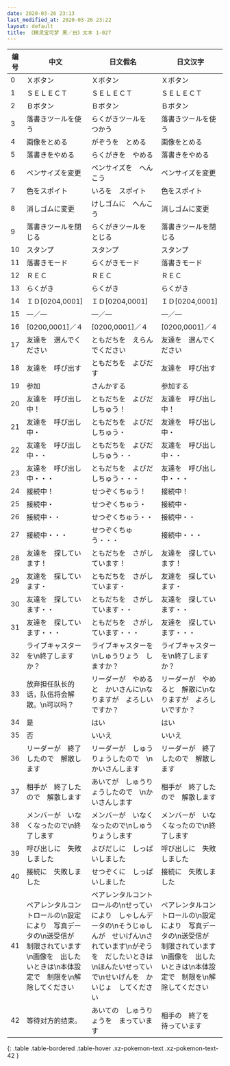 ```yaml
---
date: 2020-03-26 23:13
last_modified_at: 2020-03-26 23:22
layout: default
title: 《精灵宝可梦 黑／白》文本 1-027
---
```

| 编号 | 中文 | 日文假名 | 日文汉字 |
| ---- | ---- | ---- | --- |
| 0 | Ｘボタン | Ｘボタン | Ｘボタン |
| 1 | ＳＥＬＥＣＴ | ＳＥＬＥＣＴ | ＳＥＬＥＣＴ |
| 2 | Ｂボタン | Ｂボタン | Ｂボタン |
| 3 | 落書きツールを使う | らくがきツールを　つかう | 落書きツールを使う |
| 4 | 画像をとめる | がぞうを　とめる | 画像をとめる |
| 5 | 落書きをやめる | らくがきを　やめる | 落書きをやめる |
| 6 | ペンサイズを変更 | ペンサイズを　へんこう | ペンサイズを変更 |
| 7 | 色をスポイト | いろを　スポイト | 色をスポイト |
| 8 | 消しゴムに変更 | けしゴムに　へんこう | 消しゴムに変更 |
| 9 | 落書きツールを閉じる | らくがきツールを　とじる | 落書きツールを閉じる |
| 10 | スタンプ | スタンプ | スタンプ |
| 11 | 落書きモード | らくがきモード | 落書きモード |
| 12 | ＲＥＣ | ＲＥＣ | ＲＥＣ |
| 13 | らくがき | らくがき | らくがき |
| 14 | ＩＤ[0204,0001] | ＩＤ[0204,0001] | ＩＤ[0204,0001] |
| 15 | ―／― | ―／― | ―／― |
| 16 | [0200,0001]／４ | [0200,0001]／４ | [0200,0001]／４ |
| 17 | 友達を　選んでください | ともだちを　えらんでください | 友達を　選んでください |
| 18 | 友達を　呼び出す | ともだちを　よびだす | 友達を　呼び出す |
| 19 | 参加 | さんかする | 参加する |
| 20 | 友達を　呼び出し中！ | ともだちを　よびだしちゅう！ | 友達を　呼び出し中！ |
| 21 | 友達を　呼び出し中・ | ともだちを　よびだしちゅう・ | 友達を　呼び出し中・ |
| 22 | 友達を　呼び出し中・・ | ともだちを　よびだしちゅう・・ | 友達を　呼び出し中・・ |
| 23 | 友達を　呼び出し中・・・ | ともだちを　よびだしちゅう・・・ | 友達を　呼び出し中・・・ |
| 24 | 接続中！ | せつぞくちゅう！ | 接続中！ |
| 25 | 接続中・ | せつぞくちゅう・ | 接続中・ |
| 26 | 接続中・・ | せつぞくちゅう・・ | 接続中・・ |
| 27 | 接続中・・・ | せつぞくちゅう・・・ | 接続中・・・ |
| 28 | 友達を　探しています！ | ともだちを　さがしています！ | 友達を　探しています！ |
| 29 | 友達を　探しています・ | ともだちを　さがしています・ | 友達を　探しています・ |
| 30 | 友達を　探しています・・ | ともだちを　さがしています・・ | 友達を　探しています・・ |
| 31 | 友達を　探しています・・・ | ともだちを　さがしています・・・ | 友達を　探しています・・・ |
| 32 | ライブキャスターを\n終了しますか？ | ライブキャスターを\nしゅうりょう　しますか？ | ライブキャスターを\n終了しますか？ |
| 33 | 放弃担任队长的话，队伍将会解散。\n可以吗？ | リーダーが　やめると　かいさんに\nなりますが　よろしいですか？ | リーダーが　やめると　解散に\nなりますが　よろしいですか？ |
| 34 | 是 | はい | はい |
| 35 | 否 | いいえ | いいえ |
| 36 | リーダーが　終了したので　解散します | リーダーが　しゅうりょうしたので　\nかいさんします | リーダーが　終了したので　解散します |
| 37 | 相手が　終了したので　解散します | あいてが　しゅうりょうしたので　\nかいさんします | 相手が　終了したので　解散します |
| 38 | メンバーが　いなくなったので\n終了します | メンバーが　いなくなったので\nしゅうりょうします | メンバーが　いなくなったので\n終了します |
| 39 | 呼び出しに　失敗しました | よびだしに　しっぱいしました | 呼び出しに　失敗しました |
| 40 | 接続に　失敗しました | せつぞくに　しっぱいしました | 接続に　失敗しました |
| 41 | ペアレンタルコントロールの\n設定により　写真データの\n送受信が　制限されています\n画像を　出したいときは\n本体設定で　制限を\n解除してください | ペアレンタルコントロールの\nせっていにより　しゃしんデータの\nそうじゅしんが　せいげん\nされています\nがぞうを　だしたいときは\nほんたいせっていで\nせいげんを　かいじょ　してください | ペアレンタルコントロールの\n設定により　写真データの\n送受信が　制限されています\n画像を　出したいときは\n本体設定で　制限を\n解除してください |
| 42 | 等待对方的结束。 | あいての　しゅうりょうを　まっています | 相手の　終了を　待っています |
{: .table .table-bordered .table-hover .xz-pokemon-text .xz-pokemon-text-42 }